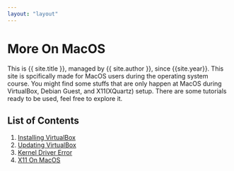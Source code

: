 ```yaml
---
layout: "layout"
---
```


# More On MacOS

This is {{ site.title }}, managed by {{ site.author }}, since {{site.year}}.
This site is spcifically made for MacOS users during the operating system course. You might find some stuffs that are only happen at MacOS during VirtualBox, Debian Guest, and X11(XQuartz) setup. There are some tutorials ready to be used, feel free to explore it.

## List of Contents

1. [Installing VirtualBox](https://osp4diss.vlsm.org/#idx00b)
2. [Updating VirtualBox](https://fxdros.github.io/virtualbox-on-macos/UpdateVirtualBox/)
3. [Kernel Driver Error](https://fxdros.github.io/virtualbox-on-macos/KernelError/)
4. [X11 On MacOS](https://fxdros.github.io/virtualbox-on-macos/X11OnMacOS/)
